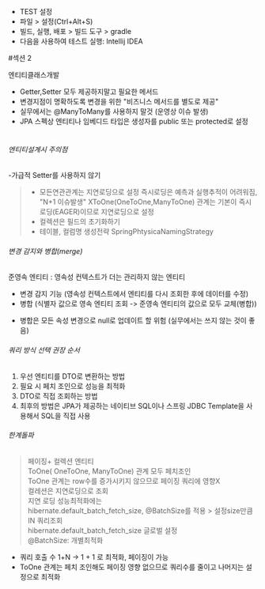 

- TEST 설정
- 파일 > 설정(Ctrl+Alt+S)
- 빌드, 실행, 배포 > 빌드 도구 > gradle
- 다음을 사용하여 테스트 실행: Intellij IDEA

#섹션 2

엔티티클래스개발
- Getter,Setter 모두 제공하지말고 필요한 메서드
- 변경지점이 명확하도록 변경을 위한 "비즈니스 메서드를 별도로 제공"
- 실무에서는 @ManyToMany를 사용하지 말것 (운영상 이슈 발생)
- JPA 스펙상 엔티티나 임베디드 타입은 생성자를 public 또는 protected로 설정
  <br><br>
###### 엔티티설계시 주의점
-가급적 Setter를 사용하지 않기
> - 모든연관관계는 지연로딩으로 설정
> 즉시로딩은 예측과 실행추적이 어려워짐, "N+1 이슈발생"
> XToOne(OneToOne,ManyToOne) 관계는 기본이 즉시로딩(EAGER)이므로 지연로딩으로 설정
> - 컬렉션은 필드의 초기화하기
> - 테이블, 컬럼명 생성전략
> SpringPhtysicaNamingStrategy 

###### 변경 감지와 병합(merge)
준영속 엔티티 : 영속성 컨텍스트가 더는 관리하지 않는 엔티티
- 변경 감지 기능 (영속성 컨텍스트에서 엔티티를 다시 조회한 후에 데이터를 수정)
- 병합 (식별자 값으로 영속 엔티티 조회 -> 준영속 엔티티의 값으로 모두 교체(병합))

* 병합은 모든 속성 변경으로 null로 업데이트 할 위험 (실무에서는 쓰지 않는 것이 좋음)

###### 쿼리 방식 선택 권장 순서
1. 우선 엔티티를 DTO로 변환하는 방법
2. 필요 시 페치 조인으로 성능을 최적화 
3. DTO로 직접 조회하는 방법
4. 최후의 방법은 JPA가 제공하는 네이티브 SQL이나 스프링 JDBC Template을 사용해서 SQL을 직접 사용

###### 한계돌파
> 페이징+ 컬렉션 엔티티<br>
ToOne( OneToOne, ManyToOne) 관계 모두 페치조인 <br>
ToOne 관계는 row수를 증가시키지 않으므로 페이징 쿼리에 영향X<br>
컬레션은 지연로딩으로 조회<br>
지연 로딩 성능최적화에는 <br>
hibernate.default_batch_fetch_size, @BatchSize를 적용 > 설정size만큼 IN 쿼리조회<br>
hibernate.default_batch_fetch_size 글로벌 설정<br>
@BatchSize: 개별최적화 <br>

- 쿼리 호출 수 1+N -> 1 + 1 로 최적화, 페이징이 가능
- ToOne 관계는 페치 조인해도 페이징 영향 없으므로 쿼리수를 줄이고 나머지는 설정으로 최적화